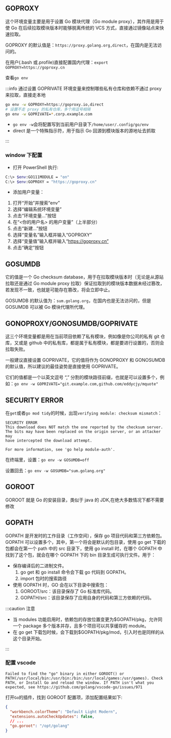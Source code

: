 ## GOPROXY

这个环境变量主要是用于设置 Go 模块代理（Go module proxy），其作用是用于使 Go 在后续拉取模块版本时能够脱离传统的 VCS 方式，直接通过镜像站点来快速拉取。

GOPROXY 的默认值是：`https://proxy.golang.org,direct`，在国内是无法访问的。

在用户(.bash 或.profile)直接配置国内代理：`export GOPROXY=https://goproxy.cn`

查看`go env`

:::info
通过设置 GOPRIVATE 环境变量来控制哪些私有仓库和依赖不通过 proxy 来拉取，直接走本地

```bash
go env -w GOPROXY=https://goproxy.io,direct
# 设置不走 proxy 的私有仓库，多个用逗号相隔
go env -w GOPRIVATE=*.corp.example.com
```

- `go env -w`会将配置写到当前用户目录下`/home/user/.config/go/env`
- direct 是一个特殊指示符，用于指示 Go 回源到模块版本的源地址去抓取

:::

### window 下配置

- 打开 PowerShell 执行:

```bash
C:\> $env:GO111MODULE = "on"
C:\> $env:GOPROXY = "https://goproxy.cn"
```

- 添加用户变量：

1. 打开“开始”并搜索“env”
2. 选择“编辑系统环境变量”
3. 点击“环境变量…”按钮
4. 在“<你的用户名> 的用户变量”（上半部分）
5. 点击“新建…”按钮
6. 选择“变量名”输入框并输入“GOPROXY”
7. 选择“变量值”输入框并输入“https://goproxy.cn”
8. 点击“确定”按钮

## GOSUMDB

它的值是一个 Go checksum database，用于在拉取模块版本时（无论是从源站拉取还是通过 Go module proxy 拉取）保证拉取到的模块版本数据未经过篡改，若发现不一致，也就是可能存在篡改，将会立即中止。

GOSUMDB 的默认值为：`sum.golang.org`，在国内也是无法访问的，但是 GOSUMDB 可以被 Go 模块代理所代理。

## GONOPROXY/GONOSUMDB/GOPRIVATE

这三个环境变量都是用在当前项目依赖了私有模块，例如像是你公司的私有 git 仓库，又或是 github 中的私有库，都是属于私有模块，都是要进行设置的，否则会拉取失败。

一般建议直接设置 GOPRIVATE，它的值将作为 GONOPROXY 和 GONOSUMDB 的默认值，所以建议的最佳姿势是直接使用 GOPRIVATE。

它们的值都是一个以英文逗号 “,” 分割的模块路径前缀，也就是可以设置多个，例如：`go env -w GOPRIVATE="git.example.com,github.com/eddycjy/mquote"`

## SECURITY ERROR

在`get`或者`go mod tidy`的时候，出现`verifying module: checksum mismatch`：

```log
SECURITY ERROR
This download does NOT match the one reported by the checksum server.
The bits may have been replaced on the origin server, or an attacker may
have intercepted the download attempt.

For more information, see 'go help module-auth'.
```

在终端里，设置：`go env -w GOSUMDB=off`

设置回去：`go env -w GOSUMDB="sum.golang.org"`

## GOROOT

GOROOT 就是 Go 的安装目录，类似于 java 的 JDK,在绝大多数情况下都不需要修改

## GOPATH

GOPATH 是开发时的工作目录（工作空间），保存 go 项目代码和第三方依赖包。GOPATH 可以设置多个，其中，第一个将会是默认的包目录，使用 go get 下载的包都会在第一个 path 中的 src 目录下，使用 go install 时，在哪个 GOPATH 中找到了这个包，就会在哪个 GOPATH 下的 bin 目录生成可执行文件。用于：

- 保存编译后的二进制文件。
  1. go get 和 go install 命令会下载 go 代码到 GOPATH。
  2. import 包时的搜索路径
- 使用 GOPATH 时，GO 会在以下目录中搜索包：
  1. GOROOT/src：该目录保存了 Go 标准库代码。
  2. GOPATH/src：该目录保存了应用自身的代码和第三方依赖的代码。

:::caution 注意

- 当 modules 功能启用时，依赖包的存放位置变更为$GOPATH/pkg，允许同一个 package 多个版本并存，且多个项目可以共享缓存的 module。
- 在 go get 下载包时候，会下载到$GOPATH/pkg/mod，引入时也是同样的从这个目录开始。

:::

### 配置 vscode

```log
Failed to find the "go" binary in either GOROOT() or PATH(/usr/local/bin:/usr/bin:/bin:/usr/local/games:/usr/games). Check PATH, or Install Go and reload the window. If PATH isn't what you expected, see https://github.com/golang/vscode-go/issues/971
```

打开`Go`的插件，找到 GOROOT 配置项，添加配置结果如下:

```json
{
  "workbench.colorTheme": "Default Light Modern",
  "extensions.autoCheckUpdates": false,
  // ...
  "go.goroot": "/opt/golang"
}
```
